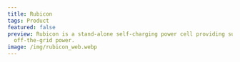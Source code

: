```yaml
---
title: Rubicon
tags: Product
featured: false
preview: Rubicon is a stand-alone self-charging power cell providing sustainable
  off-the-grid power.
image: /img/rubicon_web.webp
---
```

